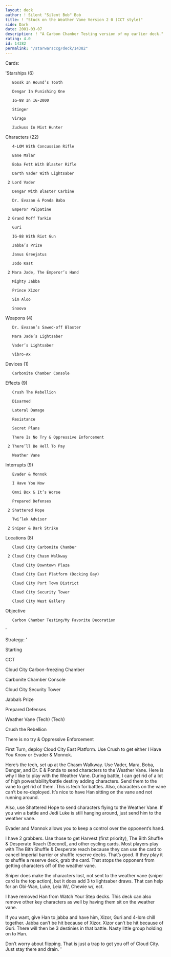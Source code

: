 ```yaml
---
layout: deck
author: ! Silent "Silent Bob" Bob
title: ! "Stuck on the Weather Vane Version 2 0 (CCT style)"
side: Dark
date: 2001-03-07
description: ! "A Carbon Chamber Testing version of my earlier deck."
rating: 4.0
id: 14382
permalink: "/starwarsccg/deck/14382"
---
```

Cards: 

'Starships (6)

       Bossk In Hound’s Tooth 

       Dengar In Punishing One 

       IG-88 In IG-2000 

       Stinger 

       Virago 

       Zuckuss In Mist Hunter 


Characters (22)

       4-LOM With Concussion Rifle 

       Bane Malar 

       Boba Fett With Blaster Rifle 

       Darth Vader With Lightsaber 

     2 Lord Vader

       Dengar With Blaster Carbine 

       Dr. Evazan & Ponda Baba 

       Emperor Palpatine 

     2 Grand Moff Tarkin 

       Guri 

       IG-88 With Riot Gun 

       Jabba’s Prize 

       Janus Greejatus 

       Jodo Kast 

     2 Mara Jade, The Emperor’s Hand 

       Mighty Jabba 

       Prince Xizor 

       Sim Aloo 

       Snoova 


Weapons (4)

       Dr. Evazan’s Sawed-off Blaster 

       Mara Jade’s Lightsaber 

       Vader’s Lightsaber 

       Vibro-Ax 


Devices (1)

       Carbonite Chamber Console 


Effects (9)

       Crush The Rebellion 

       Disarmed 

       Lateral Damage 

       Resistance 

       Secret Plans 

       There Is No Try & Oppressive Enforcement 

     2 There’ll Be Hell To Pay 

       Weather Vane 


Interrupts (9)

       Evader & Monnok 

       I Have You Now 

       Omni Box & It’s Worse 

       Prepared Defenses 

     2 Shattered Hope 

       Twi’lek Advisor

     2 Sniper & Dark Strike 


Locations (8)

       Cloud City Carbonite Chamber 

     2 Cloud City Chasm Walkway 

       Cloud City Downtown Plaza 

       Cloud City East Platform (Docking Bay) 

       Cloud City Port Town District 

       Cloud City Security Tower 

       Cloud City West Gallery 


Objective

       Carbon Chamber Testing/My Favorite Decoration 

'

Strategy: '

Starting 

CCT

Cloud City Carbon-freezing Chamber

Carbonite Chamber Console

Cloud City Security Tower

Jabba’s Prize 

Prepared Defenses 

Weather Vane (Tech) (Tech) 

Crush the Rebellion 

There is no try & Oppressive Enforcement 



First Turn, deploy Cloud City East Platform.  Use Crush to get either I Have You Know or Evader & Monnok. 


Here’s the tech, set up at the Chasm Walkway. Use Vader, Mara, Boba, Dengar, and Dr. E & Ponda to send characters to the Weather Vane. Here is why I like to play with the Weather Vane. During battle, I can get rid of a lot of high power/ability/battle destiny adding characters. Send them to the vane to get rid of them. This is tech for battles. Also, characters on the vane can’t be re-deployed. It’s nice to have Han sitting on the vane and not running around. 


Also, use Shattered Hope to send characters flying to the Weather Vane.  If you win a battle and Jedi Luke is still hanging around, just send him to the weather vane.


Evader and Monnok allows you to keep a control over the opponent’s hand. 


I have 2 grabbers. Use those to get Harvest (first priority), The Bith Shuffle & Desperate Reach (Second), and other cycling cards. Most players play with The Bith Shuffle & Desperate reach because they can use the card to cancel Imperial barrier or shuffle reserve decks. That’s good. If they play it to shuffle a reserve deck, grab the card. That stops the opponent from getting characters off of the weather vane. 


Sniper does make the characters lost, not sent to the weather vane (sniper card is the top action), but it does add 3 to lightsaber draws. That can help for an Obi-Wan, Luke, Leia W/, Chewie w/, ect. 


I have removed Han from Watch Your Step decks.  This deck can also remove other key characters as well by having them sit on the weather vane.  


If you want, give Han to jabba and have him, Xizor, Guri and 4-lom chill together.  Jabba can’t be hit because of Xizor.  Xizor can’t be hit because of Guri.  There will then be 3 destinies in that battle.  Nasty little group holding on to Han. 


Don’t worry about flipping.  That is just a trap to get you off of Cloud City.  Just stay there and drain. '
